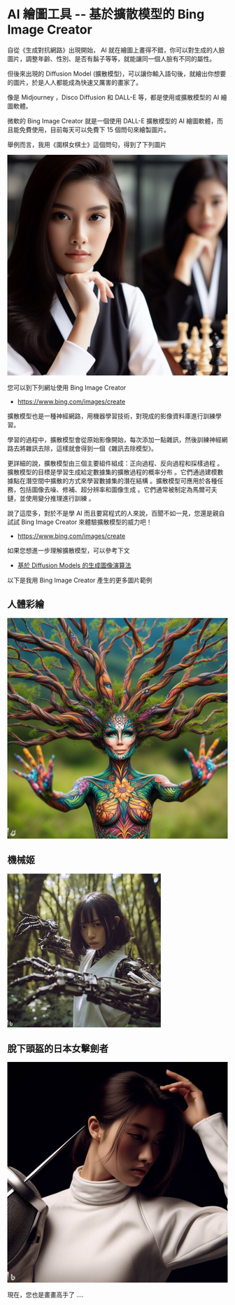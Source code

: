 # AI 繪圖工具 -- 基於擴散模型的 Bing Image Creator

自從《生成對抗網路》出現開始， AI 就在繪圖上畫得不錯，你可以對生成的人臉圖片，調整年齡、性別、是否有鬍子等等，就能讓同一個人臉有不同的屬性。

但後來出現的 Diffusion Model (擴散模型)，可以讓你輸入語句後，就繪出你想要的圖片，於是人人都能成為快速又厲害的畫家了。

像是 Midjourney ，Disco Diffusion 和 DALL-E 等，都是使用或擴散模型的 AI 繪圖軟體。

微軟的 Bing Image Creator 就是一個使用 DALL-E 擴散模型的 AI 繪圖軟體，而且能免費使用，目前每天可以免費下 15 個問句來繪製圖片。

舉例而言，我用《圍棋女棋士》這個問句，得到了下列圖片

![](../_img/女棋士1.jpg)

您可以到下列網址使用 Bing Image Creator

* https://www.bing.com/images/create


擴散模型也是一種神經網路，用機器學習技術，對現成的影像資料庫進行訓練學習。

學習的過程中，擴散模型會從原始影像開始，每次添加一點雜訊，然後訓練神經網路去將雜訊去除，這樣就會得到一個《雜訊去除模型》。

更詳細的說，擴散模型由三個主要組件組成：正向過程、反向過程和採樣過程 。擴散模型的目標是學習生成給定數據集的擴散過程的概率分布 。它們通過建模數據點在潛空間中擴散的方式來學習數據集的潛在結構 。擴散模型可應用於各種任務，包括圖像去噪、修補、超分辨率和圖像生成 。它們通常被制定為馬爾可夫鏈，並使用變分推理進行訓練 。

說了這麼多，對於不是學 AI 而且要寫程式的人來說，百聞不如一見，您還是親自試試 Bing Image Creator 來體驗擴散模型的威力吧！

* https://www.bing.com/images/create

如果您想進一步理解擴散模型，可以參考下文

* [基於 Diffusion Models 的生成圖像演算法](https://d246810g2000.medium.com/%E5%9F%BA%E6%96%BC-diffusion-models-%E7%9A%84%E7%94%9F%E6%88%90%E5%9C%96%E5%83%8F%E6%BC%94%E7%AE%97%E6%B3%95-984212710610)


以下是我用 Bing Image Creator 產生的更多圖片範例

## 人體彩繪

![](../_img/人體彩繪1.jpg)

## 機械姬

![](../_img/機械姬1.jpg)

## 脫下頭盔的日本女擊劍者

![](../_img/女劍客1.jpg)

現在，您也是畫畫高手了 ....

